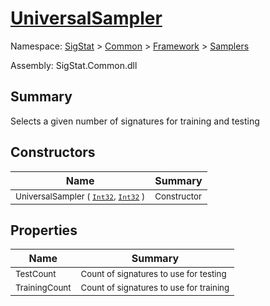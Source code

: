 # [UniversalSampler](./UniversalSampler.md)

Namespace: [SigStat]() > [Common](./../../README.md) > [Framework]() > [Samplers](./README.md)

Assembly: SigStat.Common.dll

## Summary
Selects a given number of signatures for training and testing

## Constructors

| Name | Summary | 
| --- | --- | 
| <sub>UniversalSampler ( [`Int32`](https://docs.microsoft.com/en-us/dotnet/api/System.Int32), [`Int32`](https://docs.microsoft.com/en-us/dotnet/api/System.Int32) )</sub><!--aaaaaaaaaaaaaaaaaaaaaaaaaaaaaaaaaaaaaaaaaaaaaaaaaaaaaaaaaaa-->| <sub>Constructor</sub>| <br>


## Properties

| Name | Summary | 
| --- | --- | 
| <sub>TestCount</sub><!--aaaaaaaaaaaaaaaaaaaaaaaaaaaaaaaaaaaaaaaaaaaaaaaaaaaaaaaaaaa-->| <sub>Count of signatures to use for testing</sub>| <br>
| <sub>TrainingCount</sub><!--aaaaaaaaaaaaaaaaaaaaaaaaaaaaaaaaaaaaaaaaaaaaaaaaaaaaaaaaaaa-->| <sub>Count of signatures to use for training</sub>| <br>


